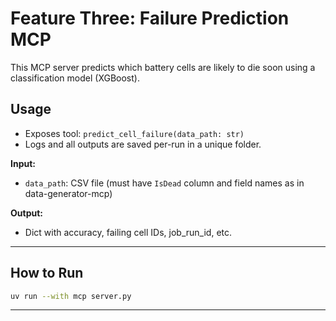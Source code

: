 # Feature Three: Failure Prediction MCP

This MCP server predicts which battery cells are likely to die soon using a classification model (XGBoost).

## Usage

- Exposes tool: `predict_cell_failure(data_path: str)`
- Logs and all outputs are saved per-run in a unique folder.

**Input:**
- `data_path`: CSV file (must have `IsDead` column and field names as in data-generator-mcp)

**Output:**
- Dict with accuracy, failing cell IDs, job_run_id, etc.

---

## How to Run

```bash
uv run --with mcp server.py
```

---
